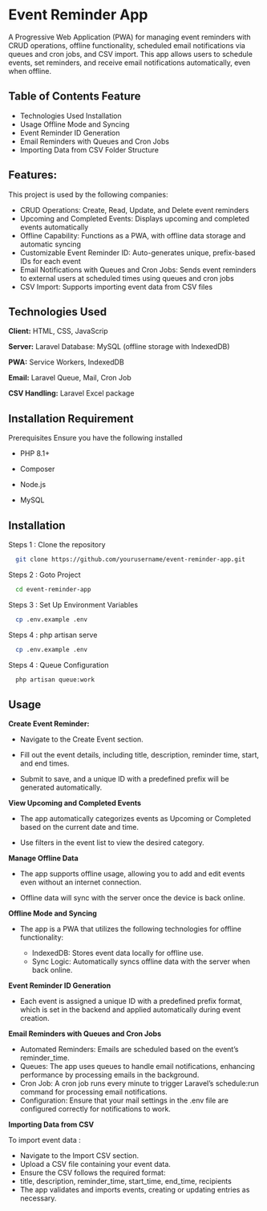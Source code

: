 
# Event Reminder App

A Progressive Web Application (PWA) for managing event reminders with CRUD operations, offline functionality, scheduled email notifications via queues and cron jobs, and CSV import. This app allows users to schedule events, set reminders, and receive email notifications automatically, even when offline.




## Table of Contents Feature

- Technologies Used Installation
- Usage Offline Mode and Syncing
- Event Reminder ID Generation
- Email Reminders with Queues and Cron Jobs
- Importing Data from CSV Folder Structure




## Features:

This project is used by the following companies:

- CRUD Operations: Create, Read, Update, and Delete event reminders
- Upcoming and Completed Events: Displays upcoming and completed events automatically
- Offline Capability: Functions as a PWA, with offline data storage and automatic syncing
-  Customizable Event Reminder ID: Auto-generates unique, prefix-based IDs for each event
- Email Notifications with Queues and Cron Jobs: Sends event reminders to external users at scheduled times using queues and cron jobs
- CSV Import: Supports importing event data from CSV files


## Technologies Used



**Client:** HTML, CSS, JavaScrip

**Server:** Laravel Database: MySQL (offline storage with IndexedDB)

**PWA:** Service Workers, IndexedDB

**Email:** Laravel Queue, Mail, Cron Job

**CSV Handling:**  Laravel Excel package


## Installation Requirement

Prerequisites Ensure you have the following installed

- PHP 8.1+

- Composer 

- Node.js

- MySQL


## Installation

Steps 1 : Clone the repository

```bash
  git clone https://github.com/yourusername/event-reminder-app.git

```


Steps 2 : Goto Project

```bash
  cd event-reminder-app

```

Steps 3 : Set Up Environment Variables

```bash
  cp .env.example .env

```


Steps 4 : php artisan serve

```bash
  cp .env.example .env

```

Steps 4 : Queue Configuration

```bash
  php artisan queue:work

```

    
## Usage

**Create Event Reminder:**

- Navigate to the Create Event section.
- Fill out the event details, including title, description, reminder time, start, and end times.

- Submit to save, and a unique ID with a predefined prefix will be generated automatically.


**View Upcoming and Completed Events**

- The app automatically categorizes events as Upcoming or Completed based on the current   date and time.

- Use filters in the event list to view the desired category.

**Manage Offline Data**

- The app supports offline usage, allowing you to add and edit events even    without an internet connection.

- Offline data will sync with the server once the device is back online.

**Offline Mode and Syncing**

- The app is a PWA that utilizes the following technologies for offline functionality:

    - IndexedDB: Stores event data locally for offline use.
    - Sync Logic: Automatically syncs offline data with the server when back online.

**Event Reminder ID Generation**

- Each event is assigned a unique ID with a predefined prefix format, which is set in the backend and applied automatically during event creation.

**Email Reminders with Queues and Cron Jobs**
- Automated Reminders: Emails are scheduled based on the event’s reminder_time.
- Queues: The app uses queues to handle email notifications, enhancing performance by processing emails in the background.
- Cron Job: A cron job runs every minute to trigger Laravel’s schedule:run command for processing email notifications.
- Configuration: Ensure that your mail settings in the .env file are configured correctly for notifications to work.

**Importing Data from CSV**

To import event data :

- Navigate to the Import CSV section.
- Upload a CSV file containing your event data.
- Ensure the CSV follows the required format:
- title, description, reminder_time, start_time, end_time, recipients
- The app validates and imports events, creating or updating entries as necessary.



